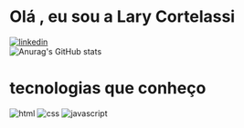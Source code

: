# Olá , eu sou a Lary Cortelassi 
[![linkedin](https://img.shields.io/badge/LinkedIn-0077B5?style=for-the-badge&logo=linkedin&logoColor=white)](https://www.linkedin.com/in/laryssa-cortelassi-16359a242/)
<br>
![Anurag's GitHub stats](https://github-readme-stats.vercel.app/api?username=LaryCortelassi&show_icons=true&theme=radical)
<br>
# tecnologias que conheço

![html](https://img.shields.io/badge/HTML-239120?style=for-the-badge&logo=html5&logoColor=white)
![css](https://img.shields.io/badge/CSS-239120?&style=for-the-badge&logo=css3&logoColor=white)
![javascript](https://img.shields.io/badge/JavaScript-F7DF1E?style=for-the-badge&logo=javascript&logoColor=black)


